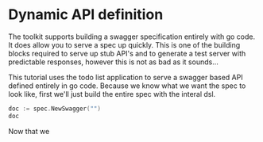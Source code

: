 # Dynamic API definition

The toolkit supports building a swagger specification entirely with go code. It does allow you to serve a spec up quickly. This is one of the building blocks required to serve up stub API's and to generate a test server with predictable responses, however this is not as bad as it sounds...

<!--more-->

This tutorial uses the todo list application to serve a swagger based API defined entirely in go code.
Because we know what we want the spec to look like, first we'll just build the entire spec with the interal dsl.

```go
doc := spec.NewSwagger("")
doc
```

Now that we
